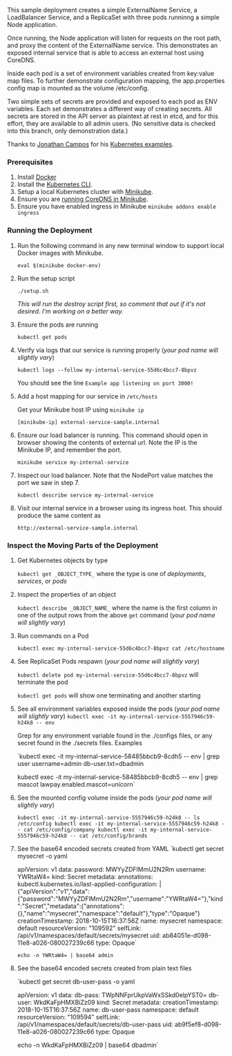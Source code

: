 This sample deployment creates a simple ExternalName Service, a LoadBalancer Service, and a ReplicaSet with three pods runninng a simple Node application.

Once running, the Node application will listen for requests on the root path, and proxy the content of the ExternalName service. This demonstrates an exposed internal service that is able to access an external host using CoreDNS.

Inside each pod is a set of environment variables created from key:value map files. To further demonstrate configuration mapping, the app.properties config map is mounted as the volume /etc/config.

Two simple sets of secrets are provided and exposed to each pod as ENV variables. Each set demonstrates a different way of creating secrets. All secrets are stored in the API server as plaintext at rest in etcd, and for this effort, they are available to all admin users. (No sensitive data is checked into this branch, only demonstration data.)

Thanks to [Jonathan Campos](https://github.com/jonbcampos) for his [Kubernetes examples](https://github.com/jonbcampos/kubernetes-series).

### Prerequisites

1. Install [Docker](https://docs.docker.com/install/)
2. Install the [Kubernetes CLI](https://kubernetes.io/docs/tasks/tools/install-kubectl/).
3. Setup a local Kubernetes cluster with [Minikube](https://kubernetes.io/docs/tasks/tools/install-minikube/).
4. Ensure you are [running CoreDNS in Minikube](https://coredns.io/2017/04/28/coredns-for-minikube/).
5. Ensure you have enabled ingress in Minikube
   `minikube addons enable ingress`

### Running the Deployment

1. Run the following command in any new terminal window to support local Docker images with Minikube.

   `eval $(minikube docker-env)`
2. Run the setup script

   `./setup.sh`

   _This will run the destroy script first, so comment that out if it's not desired. I'm working on a better way._
3. Ensure the pods are running

   `kubectl get pods`

4. Verify via logs that our service is running properly (_your pod name will slightly vary_)

   `kubectl logs --follow my-internal-service-55d6c4bcc7-8bpvz`

   You should see the line `Example app listening on port 3000!`

5. Add a host mapping for our service in `/etc/hosts`

   Get your Minikube host IP using `minikube ip`

   `[minikube-ip] external-service-sample.internal`

6. Ensure our load balancer is running. This command should open in browser showing the contents of external url. Note the IP is the Minikube IP, and remember the port.

   `minikube service my-internal-service`

7. Inspect our load balancer. Note that the NodePort value matches the port we saw in step 7.

   `kubectl describe service my-internal-service`

8. Visit our internal service in a browser using its ingress host. This should produce the same content as

   `http://external-service-sample.internal`


### Inspect the Moving Parts of the Deployment

1. Get Kubernetes objects by type

   `kubectl get _OBJECT_TYPE_` where the type is one of _deployments_, _services_, or _pods_

2. Inspect the properties of an object

   `kubectl describe _OBJECT_NAME_` where the name is the first column in one of the output rows from the above `get` command (_your pod name will slightly vary_)

3. Run commands on a Pod

   `kubectl exec my-internal-service-55d6c4bcc7-8bpvz cat /etc/hostname`

4. See ReplicaSet Pods respawn (_your pod name will slightly vary_)

   `kubectl delete pod my-internal-service-55d6c4bcc7-8bpvz` will terminate the pod

   `kubectl get pods` will show one terminating and another starting

5. See all environment variables exposed inside the pods (_your pod name will slightly vary_)
   `kubectl exec -it my-internal-service-5557946c59-h24k8 -- env`

   Grep for any environment variable found in the ./configs files, or any secret found in the ./secrets files. Examples

   `kubectl exec -it my-internal-service-58485bbcb9-8cdh5 -- env | grep user
    username=admin
    db-user.txt=dbadmin

    kubectl exec -it my-internal-service-58485bbcb9-8cdh5 -- env | grep mascot
    lawpay.enabled.mascot=unicorn`

6. See the mounted config volume inside the pods (_your pod name will slightly vary_)

   `kubectl exec -it my-internal-service-5557946c59-h24k8 -- ls /etc/config
   kubectl exec -it my-internal-service-5557946c59-h24k8 -- cat /etc/config/company
   kubectl exec -it my-internal-service-5557946c59-h24k8 -- cat /etc/config/brands`

7. See the base64 encoded secrets created from YAML
   `kubectl get secret mysecret -o yaml

    apiVersion: v1
    data:
      password: MWYyZDFlMmU2N2Rm
      username: YWRtaW4=
    kind: Secret
    metadata:
      annotations:
        kubectl.kubernetes.io/last-applied-configuration: |
          {"apiVersion":"v1","data":{"password":"MWYyZDFlMmU2N2Rm","username":"YWRtaW4="},"kind":"Secret","metadata":{"annotations":{},"name":"mysecret","namespace":"default"},"type":"Opaque"}
      creationTimestamp: 2018-10-15T16:37:56Z
      name: mysecret
      namespace: default
      resourceVersion: "109592"
      selfLink: /api/v1/namespaces/default/secrets/mysecret
      uid: ab84051e-d098-11e8-a026-080027239c66
    type: Opaque`

    `echo -n YWRtaW4= | base64
    admin`

8. See the base64 encoded secrets created from plain text files

   `kubectl get secret db-user-pass -o yaml

    apiVersion: v1
    data:
      db-pass: TWpNNFprUkpVaWxSSkd0elpYST0=
      db-user: WkdKaFpHMXBiZz09
    kind: Secret
    metadata:
      creationTimestamp: 2018-10-15T16:37:56Z
      name: db-user-pass
      namespace: default
      resourceVersion: "109594"
      selfLink: /api/v1/namespaces/default/secrets/db-user-pass
      uid: ab9f5ef8-d098-11e8-a026-080027239c66
    type: Opaque

    echo -n WkdKaFpHMXBiZz09 | base64
    dbadmin`